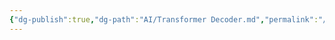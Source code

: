 ```yaml
---
{"dg-publish":true,"dg-path":"AI/Transformer Decoder.md","permalink":"/ai/transformer-decoder/","created":"2025-05-31","updated":"2025-05-31"}
---
```


